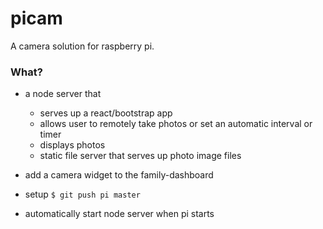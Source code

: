 picam
======

A camera solution for raspberry pi.

### What?

- a node server that 
  - serves up a react/bootstrap app 
  - allows user to remotely take photos or set an automatic interval or timer
  - displays photos
  - static file server that serves up photo image files

- add a camera widget to the family-dashboard

- setup `$ git push pi master`

- automatically start node server when pi starts